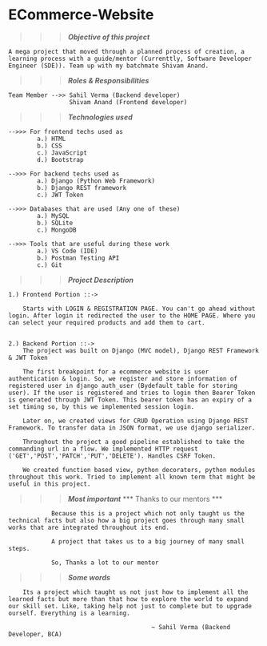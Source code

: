 # ECommerce-Website

>>> ***Objective of this project***

    A mega project that moved through a planned process of creation, a learning process with a guide/mentor (Currenttly, Software Developer Engineer (SDE)). Team up with my batchmate Shivam Anand.

>>> ***Roles & Responsibilities***

    Team Member -->> Sahil Verma (Backend developer)
                     Shivam Anand (Frontend developer)

>>> ***Technologies used***

    -->>> For frontend techs used as
            a.) HTML
            b.) CSS
            c.) JavaScript
            d.) Bootstrap

    -->>> For backend techs used as
            a.) Django (Python Web Framework)
            b.) Django REST framework
            c.) JWT Token

    -->>> Databases that are used (Any one of these)
            a.) MySQL
            b.) SQLite
            c.) MongoDB

    -->>> Tools that are useful during these work
            a.) VS Code (IDE)
            b.) Postman Testing API
            c.) Git

>>> ***Project Description***

    1.) Frontend Portion ::->

        Starts with LOGIN & REGISTRATION PAGE. You can't go ahead without login. After login it redirected the user to the HOME PAGE. Where you can select your required products and add them to cart.


    2.) Backend Portion ::-> 
        The project was built on Django (MVC model), Django REST Framework & JWT Token

        The first breakpoint for a ecommerce website is user authentication & login. So, we register and store information of registered user in django auth_user (Bydefault table for storing user). If the user is registered and tries to login then Bearer Token is generated through JWT Token. This bearer token has an expiry of a set timing so, by this we implemented session login.

        Later on, we created views for CRUD Operation using Django REST Framework. To transfer data in JSON format, we use django serializer.

        Throughout the project a good pipeline established to take the commanding url in a flow. We implemented HTTP request ('GET','POST','PATCH','PUT','DELETE'). Handles CSRF Token.

        We created function based view, python decorators, python modules throughout this work. Tried to implement all known term that might be useful in this project.


>>> ***Most important***
                                    *** Thanks to our mentors ***

                Because this is a project which not only taught us the technical facts but also how a big project goes through many small works that are integrated throughout its end.
                
                A project that takes us to a big journey of many small steps.

                So, Thanks a lot to our mentor  



>>> ***Some words***

        Its a project which taught us not just how to implement all the learned facts but more than that how to explore the world to expand our skill set. Like, taking help not just to complete but to upgrade ourself. Everything is a learning.

                                            ~ Sahil Verma (Backend Developer, BCA) 